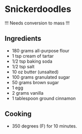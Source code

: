 # Snickerdoodles

!!! Needs conversion to mass !!!

## Ingredients
- 180 grams all-purpose flour
- 1 tsp cream of tartar
- 1/2 tsp baking soda
- 1/2 tsp salt
- 10 oz butter (unsalted)
- 100 grams granulated sugar
- 50 grams brown sugar
- 1 egg
- 2 grams vanilla
- 1 tablespoon ground cinnamon

## Cooking
- 350 degrees (F) for 10 minutes.

